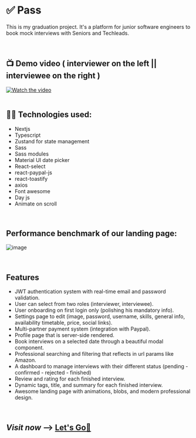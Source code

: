 # ✅ Pass
This is my graduation project. It's a platform for junior software engineers to book mock interviews with Seniors and Techleads. 

<br/>

## 📺 Demo video ( interviewer on the left || interviewee on the right )
<a href="https://www.youtube.com/watch?v=LVI-IXE5Ixw" target="_blank" rel="noopener">
 <img src="http://img.youtube.com/vi/LVI-IXE5Ixw/maxresdefault.jpg" alt="Watch the video"/>
</a>

<br/>
<br/>   


## 👨‍💻 Technologies used:
- Nextjs
- Typescript
- Zustand for state management
- Sass
- Sass modules
- Material UI date picker
- React-select
- react-paypal-js
- react-toastify
- axios
- Font awesome
- Day js
- Animate on scroll

<br>

## Performance benchmark of our landing page:
![image](https://github.com/1Mouse/pass/assets/49732309/d326c19f-4b7a-4e69-8f15-d45d1f05cbfc)

<br/>

## Features
- JWT authentication system with real-time email and password validation.
- User can select from two roles (interviewer, interviewee).
- User onboarding on first login only (polishing his mandatory info). 
- Settings page to edit (image, password, username, skills, general info, availability timetable, price, social links).
- Multi-partner payment system (integration with Paypal).
- Profile page that is server-side rendered.
- Book interviews on a selected date through a beautiful modal component.
- Professional searching and filtering that reflects in url params like Amazon.
- A dashboard to manage interviews with their different status (pending - confirmed - rejected - finished)
- Review and rating for each finished interview.
- Dynamic tags, title, and summary for each finished interview.
- Awesome landing page with animations, blobs, and modern professional design.

<br/>

## **_Visit now_** -->  <a href="https://pass-1mouse.vercel.app/" target="_blank" rel="noopener">Let's Go🚀</a>



